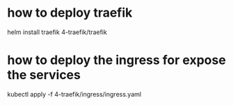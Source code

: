 # how to deploy traefik

helm install traefik 4-traefik/traefik

# how to deploy the ingress for expose the services
 kubectl apply -f 4-traefik/ingress/ingress.yaml
